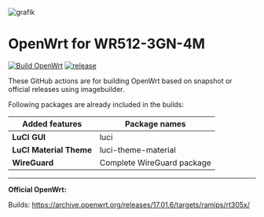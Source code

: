 ![grafik](https://github.com/minax007/WR512-3GN-4M_OpenWrt/assets/67478561/ca098ed2-b2e8-4ea1-906c-fcfa73c8ad5f)
# OpenWrt for WR512-3GN-4M
[![Build OpenWrt](https://github.com/minax007/WR512-3GN-4M_OpenWrt/actions/workflows/build-release.yml/badge.svg)](https://github.com/minax007/WR512-3GN-4M_OpenWrt/actions/workflows/build-release.yml)
[![release](https://img.shields.io/github/v/release/minax007/WR512-3GN-4M_OpenWrt.svg)](https://github.com/minax007/WR512-3GN-4M_OpenWrt/releases)

These GitHub actions are for building OpenWrt based on snapshot or official releases using imagebuilder.

Following packages are already included in the builds: 

Added features | Package names
------------ | -------------
**LuCI GUI** | luci
**LuCI Material Theme** | luci-theme-material 
**WireGuard** | Complete WireGuard package
__________________________________________________________________
**Official OpenWrt:**

Builds: https://archive.openwrt.org/releases/17.01.6/targets/ramips/rt305x/
